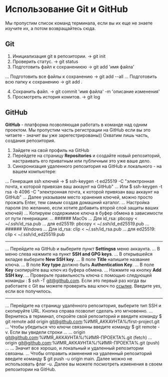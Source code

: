 # Использование Git и GitHub
Мы пропустим список команд терминала, если вы их еще не знаете изучите их, а потом возвращайтесь сюда.

## Git
1. Инициализация git в репозитории. -> git init
2. Проверить статус. -> git status
3. Подготовить файл к сохранениюю -> git add 'имя файла'

... Подготовить все файлы к сохранению -> git add --all
... Подготовить всю папку к сохранению -> git add . 

4. Сохранить файл. -> git commit 'имя файла' -m 'описание изменения'
5. Просмотреть история комитов. -> git log

## GitHub
**GitHub** - платформа позволяющая работать в команде над одним проектом.
Мы пропустим часть регистрации на GitHub если вы это читаете - значит вы уже зарегестрированы))
Охватим лишь часть, создания репозитория.
1. Зайдете на свой профиль на GitHub
2. Перейдете на страницу **Repositories** и создайте новый репозиторий, настраивать его приватным или публичным это уже ваше дело.
3. Синхронизация удаленного репозитория на GitHub и локального - на вашем компьютере:

... Генерация ssh ключей -> $ ssh-keygen -t ed25519 -C "электронная почта, к которой привязан ваш аккаунт на GitHub"
... Или $ ssh-keygen -t rsa -b 4096 -C "электронная почта, к которой привязан ваш аккаунт на GitHub"
... Далее указываем место хранения ключей, можно просто прожать Enter, тем самым создав домашний каталог.
... Настройка пароля (по желанию, если хотите добавить второй слой защиты ваших ключей)
... Копируем содержимое ключа в буфер обмена в зависимости от пути генериации:
... ###### MacOs
... Для id_rsa: pbcopy < ~/.ssh/id_rsa.pub
... для ed25519: pbcopy < ~/.ssh/id_ed25519.pub 
... ###### Windows
... Для id_rsa: clip < ~/.ssh/id_rsa.pub
... для ed25519: clip < ~/.ssh/id_ed25519.pub 

---

... Перейдите на GitHub и выберите пункт **Settingsв** меню аккаунта.
... В меню слева нажмите на пункт **SSH and GPG keys**.
... В открывшейся вкладке выберите **New SSH key**.
... В поле **Title** напишите название ключа.
... В поле **Key type** должно быть **Authentication Key**.
... В поле **Key** скопируйте ваш ключ из буфера обмена.
... Нажмите на кнопку **Add SSH key**.
... Проверьте правильность ключа с помощью следующей команды : $ ssh -T git@github.com. Если это первый раз когда вы работаете с Git вы можете проверить ваш ключ по [ссылке](https://docs.github.com/en/authentication/keeping-your-account-and-data-secure/githubs-ssh-key-fingerprints). Введите yes, если все получилось.

---

... Перейдите на страницу удалённого репозитория, выберите тип SSH и скопируйте URL. Кнопка справа позволит сделать это мгновенно.
... Вернитесь в терминал, откройте свой репозиторий и введите команду $ git remote add origin git@github.com:%ИМЯ_АККАУНТА%/first-project.git 
... Чтобы убедиться что ключи связанны введите команду $ git remote -v. Если вы увидели строки
...
... origin    git@github.com:%ИМЯ_АККАУНТА%/%ИМЯ-ПРОЕКТА%.git (fetch)
... origin    git@github.com:%ИМЯ_АККАУНТА%/%ИМЯ-ПРОЕКТА%.git (push) 
...
... Значит все хорошо, и локальный и удаленный репозитории связаны.
... Чтобы отправить изменения на удаленный репозиторий введите команду $ git push -u origin main. Далее можно не использовать флаг -u. Далее вы можете посмотреть изменения в своем репозитории на GitHub.


























